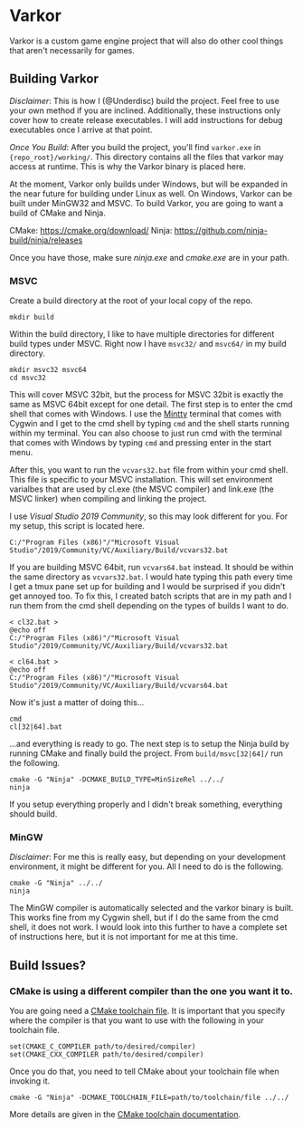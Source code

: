 # Varkor

Varkor is a custom game engine project that will also do other cool things that aren't necessarily for games.

## Building Varkor

*Disclaimer*: This is how I (@Underdisc) build the project. Feel free to use your own method if you are inclined. Additionally, these instructions only cover how to create release executables. I will add instructions for debug executables once I arrive at that point.

*Once You Build*: After you build the project, you'll find `varkor.exe` in `{repo_root}/working/`. This directory contains all the files that varkor may access at runtime. This is why the Varkor binary is placed here.

At the moment, Varkor only builds under Windows, but will be expanded in the near future for building under Linux as well. On Windows, Varkor can be built under MinGW32 and MSVC. To build Varkor, you are going to want a build of CMake and Ninja.

CMake: https://cmake.org/download/
Ninja: https://github.com/ninja-build/ninja/releases

Once you have those, make sure *ninja.exe* and *cmake.exe* are in your path.

### MSVC

Create a build directory at the root of your local copy of the repo.

```
mkdir build
```

Within the build directory, I like to have multiple directories for different build types under MSVC. Right now I have `msvc32/` and `msvc64/` in my build directory.

```
mkdir msvc32 msvc64
cd msvc32
```

This will cover MSVC 32bit, but the process for MSVC 32bit is exactly the same as MSVC 64bit except for one detail. The first step is to enter the cmd shell that comes with Windows. I use the [Mintty](https://mintty.github.io/) terminal that comes with Cygwin and I get to the cmd shell by typing `cmd` and the shell starts running within my terminal. You can also choose to just run cmd with the terminal that comes with Windows by typing `cmd` and pressing enter in the start menu.

After this, you want to run the `vcvars32.bat` file from within your cmd shell. This file is specific to your MSVC installation. This will set environment varialbes that are used by cl.exe (the MSVC compiler) and link.exe (the MSVC linker) when compiling and linking the project.

I use *Visual Studio 2019 Community*, so this may look different for you. For my setup, this script is located here.

```
C:/"Program Files (x86)"/"Microsoft Visual Studio"/2019/Community/VC/Auxiliary/Build/vcvars32.bat
```

If you are building MSVC 64bit, run `vcvars64.bat` instead. It should be within the same directory as `vcvars32.bat`. I would hate typing this path every time I get a tmux pane set up for building and I would be surprised if you didn't get annoyed too. To fix this, I created batch scripts that are in my path and I run them from the cmd shell depending on the types of builds I want to do.

```
< cl32.bat >
@echo off
C:/"Program Files (x86)"/"Microsoft Visual Studio"/2019/Community/VC/Auxiliary/Build/vcvars32.bat
```

```
< cl64.bat >
@echo off
C:/"Program Files (x86)"/"Microsoft Visual Studio"/2019/Community/VC/Auxiliary/Build/vcvars64.bat
```

Now it's just a matter of doing this...

```
cmd
cl[32|64].bat
```

...and everything is ready to go. The next step is to setup the Ninja build by running CMake and finally build the project. From `build/msvc[32|64]/` run the following.

```
cmake -G "Ninja" -DCMAKE_BUILD_TYPE=MinSizeRel ../../
ninja
```

If you setup everything properly and I didn't break something, everything should build.

### MinGW

*Disclaimer*: For me this is really easy, but depending on your development environment, it might be different for you. All I need to do is the following.

```
cmake -G "Ninja" ../../
ninja
```

The MinGW compiler is automatically selected and the varkor binary is built. This works fine from my Cygwin shell, but if I do the same from the cmd shell, it does not work. I would look into this further to have a complete set of instructions here, but it is not important for me at this time.

## Build Issues?

### CMake is using a different compiler than the one you want it to.

You are going need a [CMake toolchain file](https://cmake.org/cmake/help/v3.6/manual/cmake-toolchains.7.html). It is important that you specify where the compiler is that you want to use with the following in your toolchain file.

```
set(CMAKE_C_COMPILER path/to/desired/compiler)
set(CMAKE_CXX_COMPILER path/to/desired/compiler)
```

Once you do that, you need to tell CMake about your toolchain file when invoking it.

```
cmake -G "Ninja" -DCMAKE_TOOLCHAIN_FILE=path/to/toolchain/file ../../
```

More details are given in the [CMake toolchain documentation](https://cmake.org/cmake/help/v3.6/manual/cmake-toolchains.7.html).
